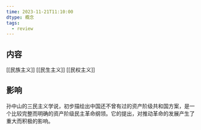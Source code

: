 ```yaml
---
time: 2023-11-21T11:10:00
dtype: 概念
tags:
  - review
---
```

## 内容
[[民族主义]]
[[民生主义]]
[[民权主义]]

## 影响
孙中山的三民主义学说，初步描绘出中国还不曾有过的资产阶级共和国方案，是一个比较完整而明确的资产阶级民主革命纲领。它的提出，对推动革命的发展产生了重大而积极的影响。